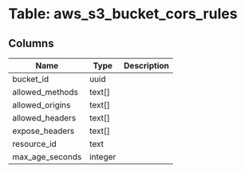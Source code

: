
# Table: aws_s3_bucket_cors_rules

## Columns
| Name        | Type           | Description  |
| ------------- | ------------- | -----  |
|bucket_id|uuid||
|allowed_methods|text[]||
|allowed_origins|text[]||
|allowed_headers|text[]||
|expose_headers|text[]||
|resource_id|text||
|max_age_seconds|integer||
